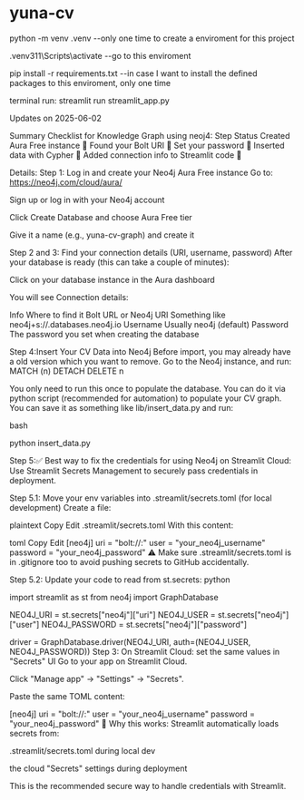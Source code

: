 # yuna-cv

python -m venv .venv --only one time to create a enviroment for this project

.venv311\Scripts\activate --go to this enviroment

pip install -r requirements.txt --in case I want to install the defined packages to this enviroment, only one time

terminal run: streamlit run streamlit_app.py

Updates on 2025-06-02

Summary Checklist for Knowledge Graph using neoj4: Step Status Created Aura Free instance 🔲 Found your Bolt URI 🔲 Set your password 🔲 Inserted data with Cypher 🔲 Added connection info to Streamlit code 🔲

Details: Step 1: Log in and create your Neo4j Aura Free instance Go to: https://neo4j.com/cloud/aura/

Sign up or log in with your Neo4j account

Click Create Database and choose Aura Free tier

Give it a name (e.g., yuna-cv-graph) and create it

Step 2 and 3: Find your connection details (URI, username, password) After your database is ready (this can take a couple of minutes):

Click on your database instance in the Aura dashboard

You will see Connection details:

Info Where to find it Bolt URL or Neo4j URI Something like neo4j+s://.databases.neo4j.io Username Usually neo4j (default) Password The password you set when creating the database

Step 4:Insert Your CV Data into Neo4j Before import, you may already have a old version which you want to remove. Go to the Neo4j instance, and run: MATCH (n) DETACH DELETE n

You only need to run this once to populate the database. You can do it via python script (recommended for automation) to populate your CV graph. You can save it as something like lib/insert_data.py and run:

bash

python insert_data.py

Step 5:✅ Best way to fix the credentials for using Neo4j on Streamlit Cloud: Use Streamlit Secrets Management to securely pass credentials in deployment.

Step 5.1: Move your env variables into .streamlit/secrets.toml (for local development) Create a file:

plaintext Copy Edit .streamlit/secrets.toml With this content:

toml Copy Edit [neo4j] uri = "bolt://:" user = "your_neo4j_username" password = "your_neo4j_password" ⚠️ Make sure .streamlit/secrets.toml is in .gitignore too to avoid pushing secrets to GitHub accidentally.

Step 5.2: Update your code to read from st.secrets: python

import streamlit as st from neo4j import GraphDatabase

NEO4J_URI = st.secrets["neo4j"]["uri"] NEO4J_USER = st.secrets["neo4j"]["user"] NEO4J_PASSWORD = st.secrets["neo4j"]["password"]

driver = GraphDatabase.driver(NEO4J_URI, auth=(NEO4J_USER, NEO4J_PASSWORD)) Step 3: On Streamlit Cloud: set the same values in "Secrets" UI Go to your app on Streamlit Cloud.

Click "Manage app" → "Settings" → "Secrets".

Paste the same TOML content:

[neo4j] uri = "bolt://:" user = "your_neo4j_username" password = "your_neo4j_password" 🧠 Why this works: Streamlit automatically loads secrets from:

.streamlit/secrets.toml during local dev

the cloud "Secrets" settings during deployment

This is the recommended secure way to handle credentials with Streamlit.